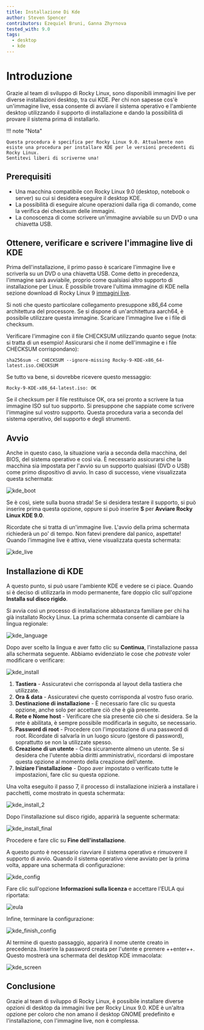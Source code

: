 ```yaml
---
title: Installazione Di Kde
author: Steven Spencer
contributors: Ezequiel Bruni, Ganna Zhyrnova
tested_with: 9.0
tags:
  - desktop
  - kde
---
```


# Introduzione

Grazie al team di sviluppo di Rocky Linux, sono disponibili immagini live per diverse installazioni desktop, tra cui KDE. Per chi non sapesse cos'è un'immagine live, essa consente di avviare il sistema operativo e l'ambiente desktop utilizzando il supporto di installazione e dando la possibilità di provare il sistema prima di installarlo.

!!! note "Nota"

    Questa procedura è specifica per Rocky Linux 9.0. Attualmente non esiste una procedura per installare KDE per le versioni precedenti di Rocky Linux. 
    Sentitevi liberi di scriverne una!

## Prerequisiti

- Una macchina compatibile con Rocky Linux 9.0 (desktop, notebook o server) su cui si desidera eseguire il desktop KDE.
- La possibilità di eseguire alcune operazioni dalla riga di comando, come la verifica dei checksum delle immagini.
- La conoscenza di come scrivere un'immagine avviabile su un DVD o una chiavetta USB.

## Ottenere, verificare e scrivere l'immagine live di KDE

Prima dell'installazione, il primo passo è scaricare l'immagine live e scriverla su un DVD o una chiavetta USB. Come detto in precedenza, l'immagine sarà avviabile, proprio come qualsiasi altro supporto di installazione per Linux. È possibile trovare l'ultima immagine di KDE nella sezione download di Rocky Linux 9 [immagini live](https://dl.rockylinux.org/pub/rocky/9.4/live/x86_64/).

Si noti che questo particolare collegamento presuppone x86_64 come architettura del processore. Se si dispone di un'architettura aarch64, è possibile utilizzare questa immagine. Scaricare l'immagine live e i file di checksum.

Verificare l'immagine con il file CHECKSUM utilizzando quanto segue (nota: si tratta di un esempio! Assicurarsi che il nome dell'immagine e i file CHECKSUM corrispondano):

```text
sha256sum -c CHECKSUM --ignore-missing Rocky-9-KDE-x86_64-latest.iso.CHECKSUM
```

Se tutto va bene, si dovrebbe ricevere questo messaggio:

```text
Rocky-9-KDE-x86_64-latest.iso: OK
```

Se il checksum per il file restituisce OK, ora sei pronto a scrivere la tua immagine ISO sul tuo supporto. Si presuppone che sappiate come scrivere l'immagine sul vostro supporto. Questa procedura varia a seconda del sistema operativo, del supporto e degli strumenti.

## Avvio

Anche in questo caso, la situazione varia a seconda della macchina, del BIOS, del sistema operativo e così via. È necessario assicurarsi che la macchina sia impostata per l'avvio su un supporto qualsiasi (DVD o USB) come primo dispositivo di avvio. In caso di successo, viene visualizzata questa schermata:

![kde_boot](images/kde_boot.png)

Se è così, siete sulla buona strada! Se si desidera testare il supporto, si può inserire prima questa opzione, oppure si può inserire **S** per **Avviare Rocky Linux KDE 9.0**.

Ricordate che si tratta di un'immagine live. L'avvio della prima schermata richiederà un po' di tempo. Non fatevi prendere dal panico, aspettate! Quando l'immagine live è attiva, viene visualizzata questa schermata:

![kde_live](images/kde_live.png)

## Installazione di KDE

A questo punto, si può usare l'ambiente KDE e vedere se ci piace. Quando si è deciso di utilizzarla in modo permanente, fare doppio clic sull'opzione **Installa sul disco rigido**.

Si avvia così un processo di installazione abbastanza familiare per chi ha già installato Rocky Linux. La prima schermata consente di cambiare la lingua regionale:

![kde_language](images/kde_language.png)

Dopo aver scelto la lingua e aver fatto clic su **Continua**, l'installazione passa alla schermata seguente. Abbiamo evidenziato le cose che *potreste* voler modificare o verificare:

![kde_install](images/kde_install.png)

1. **Tastiera** - Assicuratevi che corrisponda al layout della tastiera che utilizzate.
2. **Ora & data** - Assicuratevi che questo corrisponda al vostro fuso orario.
3. **Destinazione di installazione** - È necessario fare clic su questa opzione, anche solo per accettare ciò che è già presente.
4. **Rete e Nome host** - Verificare che sia presente ciò che si desidera. Se la rete è abilitata, è sempre possibile modificarla in seguito, se necessario.
5. **Password di root** - Procedere con l'impostazione di una password di root. Ricordate di salvarla in un luogo sicuro (gestore di password), soprattutto se non la utilizzate spesso.
6. **Creazione di un utente** - Crea sicuramente almeno un utente. Se si desidera che l'utente abbia diritti amministrativi, ricordarsi di impostare questa opzione al momento della creazione dell'utente.
7. **Iniziare l'installazione** - Dopo aver impostato o verificato tutte le impostazioni, fare clic su questa opzione.

Una volta eseguito il passo 7, il processo di installazione inizierà a installare i pacchetti, come mostrato in questa schermata:

![kde_install_2](images/kde_install_2.png)

Dopo l'installazione sul disco rigido, apparirà la seguente schermata:

![kde_install_final](images/kde_install_final.png)

Procedere e fare clic su **Fine dell'installazione**.

A questo punto è necessario riavviare il sistema operativo e rimuovere il supporto di avvio. Quando il sistema operativo viene avviato per la prima volta, appare una schermata di configurazione:

![kde_config](images/kde_config.png)

Fare clic sull'opzione **Informazioni sulla licenza** e accettare l'EULA qui riportata:

![eula](images/eula.png)

Infine, terminare la configurazione:

![kde_finish_config](images/kde_finish_config.png)

Al termine di questo passaggio, apparirà il nome utente creato in precedenza. Inserire la password creata per l'utente e premere ++enter++. Questo mostrerà una schermata del desktop KDE immacolata:

![kde_screen](images/kde_screen.png)

## Conclusione

Grazie al team di sviluppo di Rocky Linux, è possibile installare diverse opzioni di desktop da immagini live per Rocky Linux 9.0. KDE è un'altra opzione per coloro che non amano il desktop GNOME predefinito e l'installazione, con l'immagine live, non è complessa.
